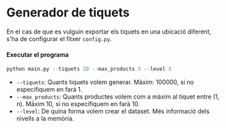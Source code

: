 # Generador de tiquets

En el cas de que es vulguin exportar els tiquets en una ubicació diferent, s'ha de configurar el fitxer `config.py`. 

#### Executar el programa
```python
python main.py --tiquets 10 --max_products 5 --level 5
```
- `--tiquets`: Quants tiquets volem generar. Màxim: 100000, si no especifiquem en farà 1.
- `--max_products`: Quants productes volem com a màxim al tiquet entre (1, n). Màxim 10, si no especifiquem en farà 10.
- `--level`: De quina forma volem crear el dataset. Més informació dels nivells a la memòria.

